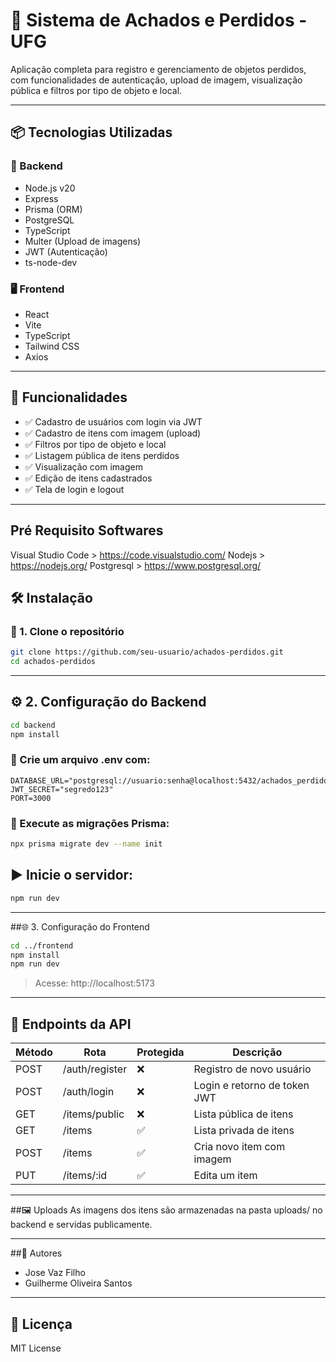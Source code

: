 # 🎒 Sistema de Achados e Perdidos - UFG

Aplicação completa para registro e gerenciamento de objetos perdidos, com funcionalidades de autenticação, upload de imagem, visualização pública e filtros por tipo de objeto e local.

---

## 📦 Tecnologias Utilizadas

### 🔧 Backend
- Node.js v20
- Express
- Prisma (ORM)
- PostgreSQL
- TypeScript
- Multer (Upload de imagens)
- JWT (Autenticação)
- ts-node-dev

### 🖥️ Frontend
- React
- Vite
- TypeScript
- Tailwind CSS
- Axios

---

## 🚀 Funcionalidades

- ✅ Cadastro de usuários com login via JWT
- ✅ Cadastro de itens com imagem (upload)
- ✅ Filtros por tipo de objeto e local
- ✅ Listagem pública de itens perdidos
- ✅ Visualização com imagem
- ✅ Edição de itens cadastrados
- ✅ Tela de login e logout

---
## Pré Requisito Softwares
Visual Studio Code > https://code.visualstudio.com/
Nodejs > https://nodejs.org/
Postgresql > https://www.postgresql.org/

## 🛠️ Instalação

### 📁 1. Clone o repositório

```bash
git clone https://github.com/seu-usuario/achados-perdidos.git
cd achados-perdidos
```

---

## ⚙️ 2. Configuração do Backend
```bash
cd backend
npm install
```

### 📄 Crie um arquivo .env com:
```env
DATABASE_URL="postgresql://usuario:senha@localhost:5432/achados_perdidos"
JWT_SECRET="segredo123"
PORT=3000
```

### 🔧 Execute as migrações Prisma:
```bash
npx prisma migrate dev --name init
```

## ▶️ Inicie o servidor:

```bash
npm run dev
```

---

##🌐 3. Configuração do Frontend

```bash
cd ../frontend
npm install
npm run dev
```
> Acesse: http://localhost:5173
--- 
## 🧪 Endpoints da API
| Método | Rota           | Protegida | Descrição                    |
| ------ | -------------- | --------- | ---------------------------- |
| POST   | /auth/register | ❌         | Registro de novo usuário     |
| POST   | /auth/login    | ❌         | Login e retorno de token JWT |
| GET    | /items/public  | ❌         | Lista pública de itens       |
| GET    | /items         | ✅         | Lista privada de itens       |
| POST   | /items         | ✅         | Cria novo item com imagem    |
| PUT    | /items/\:id    | ✅         | Edita um item                |

---

##🖼️ Uploads
As imagens dos itens são armazenadas na pasta uploads/ no backend e servidas publicamente.

---

##👤 Autores
- Jose Vaz Filho
- Guilherme Oliveira Santos

---

## 📄 Licença

MIT License

